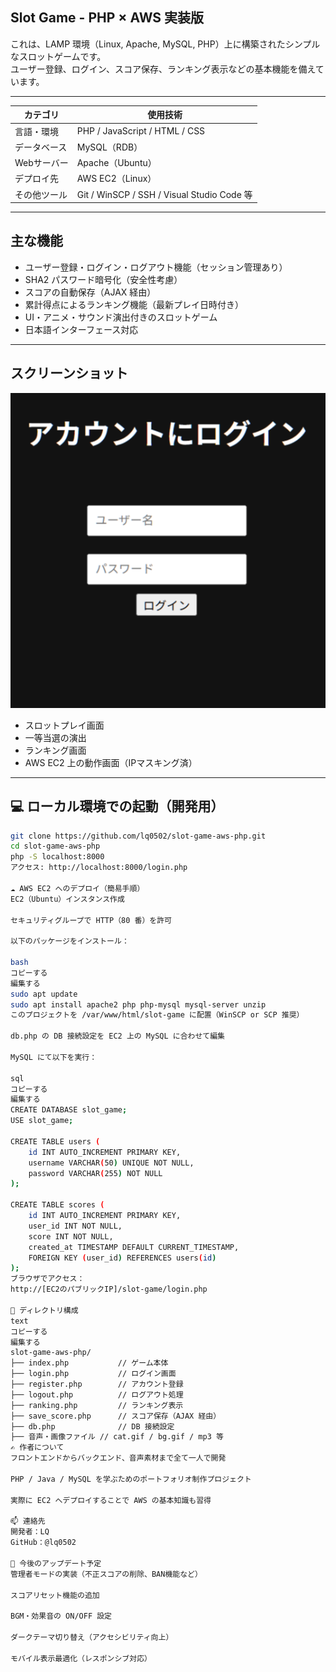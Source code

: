 ## Slot Game - PHP × AWS 実装版

これは、LAMP 環境（Linux, Apache, MySQL, PHP）上に構築されたシンプルなスロットゲームです。  
ユーザー登録、ログイン、スコア保存、ランキング表示などの基本機能を備えています。

---
| カテゴリ       | 使用技術                              |
|----------------|--------------------------------------------|
| 言語・環境     | PHP / JavaScript / HTML / CSS             |
| データベース   | MySQL（RDB）                              |
| Webサーバー    | Apache（Ubuntu）                          |
| デプロイ先     | AWS EC2（Linux）                          |
| その他ツール   | Git / WinSCP / SSH / Visual Studio Code 等 |

---

## 主な機能

- ユーザー登録・ログイン・ログアウト機能（セッション管理あり）
- SHA2 パスワード暗号化（安全性考慮）
- スコアの自動保存（AJAX 経由）
- 累計得点によるランキング機能（最新プレイ日時付き）
- UI・アニメ・サウンド演出付きのスロットゲーム
- 日本語インターフェース対応

---

## スクリーンショット

![ログイン画面](images/Login.PNG)
- スロットプレイ画面
- 一等当選の演出
- ランキング画面
- AWS EC2 上の動作画面（IPマスキング済）

---

## 💻 ローカル環境での起動（開発用）

```bash
git clone https://github.com/lq0502/slot-game-aws-php.git
cd slot-game-aws-php
php -S localhost:8000
アクセス: http://localhost:8000/login.php

☁️ AWS EC2 へのデプロイ（簡易手順）
EC2（Ubuntu）インスタンス作成

セキュリティグループで HTTP（80 番）を許可

以下のパッケージをインストール：

bash
コピーする
編集する
sudo apt update
sudo apt install apache2 php php-mysql mysql-server unzip
このプロジェクトを /var/www/html/slot-game に配置（WinSCP or SCP 推奨）

db.php の DB 接続設定を EC2 上の MySQL に合わせて編集

MySQL にて以下を実行：

sql
コピーする
編集する
CREATE DATABASE slot_game;
USE slot_game;

CREATE TABLE users (
    id INT AUTO_INCREMENT PRIMARY KEY,
    username VARCHAR(50) UNIQUE NOT NULL,
    password VARCHAR(255) NOT NULL
);

CREATE TABLE scores (
    id INT AUTO_INCREMENT PRIMARY KEY,
    user_id INT NOT NULL,
    score INT NOT NULL,
    created_at TIMESTAMP DEFAULT CURRENT_TIMESTAMP,
    FOREIGN KEY (user_id) REFERENCES users(id)
);
ブラウザでアクセス：
http://[EC2のパブリックIP]/slot-game/login.php

📂 ディレクトリ構成
text
コピーする
編集する
slot-game-aws-php/
├── index.php           // ゲーム本体
├── login.php           // ログイン画面
├── register.php        // アカウント登録
├── logout.php          // ログアウト処理
├── ranking.php         // ランキング表示
├── save_score.php      // スコア保存（AJAX 経由）
├── db.php              // DB 接続設定
├── 音声・画像ファイル // cat.gif / bg.gif / mp3 等
✍️ 作者について
フロントエンドからバックエンド、音声素材まで全て一人で開発

PHP / Java / MySQL を学ぶためのポートフォリオ制作プロジェクト

実際に EC2 へデプロイすることで AWS の基本知識も習得

📫 連絡先
開発者：LQ
GitHub：@lq0502

🏁 今後のアップデート予定
管理者モードの実装（不正スコアの削除、BAN機能など）

スコアリセット機能の追加

BGM・効果音の ON/OFF 設定

ダークテーマ切り替え（アクセシビリティ向上）

モバイル表示最適化（レスポンシブ対応）
